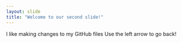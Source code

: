 ```yaml
---
layout: slide
title: "Welcome to our second slide!"
---
```

I like making changes to my GitHub files
Use the left arrow to go back!
